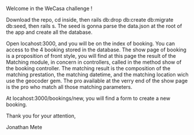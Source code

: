 Welcome in the WeCasa challenge ! 

Download the repo, cd inside, then rails db:drop db:create db:migrate db:seed, then rails s.
The seed is gonna parse the data.json at the root of the app and create all the database.

Open locahost:3000, and you will be on the index of booking.
You can access to the 4 booking stored in the database.
The show page of booking is a proposition of front style, you will find at this page the result of the Matching module, in concern in controllers, called in the method show of the booking controller. 
The matching result is the composition of the matching prestation, the matching datetime, and the matching location wich use the geocoder gem.
The pro available at the verry end of the show page is the pro who match all those matching parameters.

At locahost:3000/bookings/new, you will find a form to create a new booking.

Thank you for your attention,

Jonathan Mete
